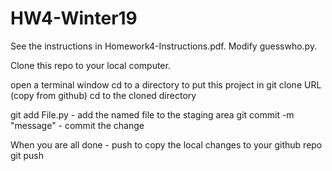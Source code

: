 # HW4-Winter19

See the instructions in Homework4-Instructions.pdf.  Modify guesswho.py.  

Clone this repo to your local computer.

open a terminal window
cd to a directory to put this project in
git clone URL (copy from github)
cd to the cloned directory

git add File.py  - add the named file to the staging area
git commit -m "message" - commit the change

When you are all done - push to copy the local changes to your github repo
git push 
